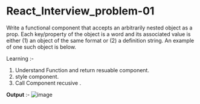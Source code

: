 # React_Interview_problem-01
Write a functional component that accepts an arbitrarily nested object as a prop. Each key/property of the object is a word and its associated value is either (1) an object of the same format or (2) a definition string. An example of one such object is below.

Learning :-

1. Understand Function and return resuable component.
2. style component.
3. Call Component recusive .

**Output** :- 
![image](https://user-images.githubusercontent.com/54227183/176725498-61074193-160f-4693-bc3e-d17c8e846e3a.png)
